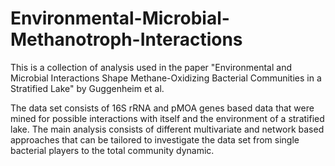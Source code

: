 # Environmental-Microbial-Methanotroph-Interactions
This is a collection of analysis used in the paper "Environmental and Microbial Interactions Shape Methane-Oxidizing Bacterial Communities in a Stratified Lake" by  Guggenheim et al.

The data set consists of 16S rRNA and pMOA genes based data that were mined for possible interactions with itself and the environment of a stratified lake. The main analysis consists of different multivariate and network based approaches that can be tailored to investigate the data set from single bacterial players to the total community dynamic.
